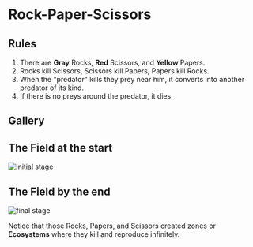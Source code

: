 # Rock-Paper-Scissors

## Rules
1. There are **Gray** Rocks, **Red** Scissors, and **Yellow** Papers.
2. Rocks kill Scissors, Scissors kill Papers, Papers kill  Rocks.
3. When the "predator" kills they prey near him, it converts into another predator of its kind.
4. If there is no preys around the predator, it dies.

## Gallery

## The Field at the start
![initial stage](https://user-images.githubusercontent.com/96821799/162312355-9a1ecdca-0999-49c3-a94a-1e7a3677963a.PNG)

## The Field by the end
![final stage](https://user-images.githubusercontent.com/96821799/162312420-d94fd4a3-2c9e-4c6d-8174-efdd3077f06b.PNG)

Notice that those Rocks, Papers, and Scissors created zones or **Ecosystems** where they kill and reproduce infinitely. 
